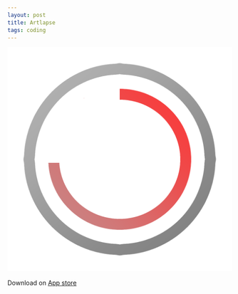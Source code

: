 ```yaml
---
layout: post
title: Artlapse
tags: coding
---
```


![shortn-app-icon](assets/artlapse.png)

Download on [App store](https://apps.apple.com/us/app/artlapse/id6443783479)